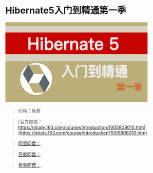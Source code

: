 # Hibernate5入门到精通第一季

![img](../../../assets/study163/free/67f98444-a83e-4c32-994f-a3a4f1d5b9ba.png)

> 价格：免费

> [官方链接：https://study.163.com/course/introduction/1005808010.htm](https://study.163.com/course/introduction/1005808010.htm)

> [阿里网盘：]()

> [百度网盘：]()

> [夸克网盘：]()
